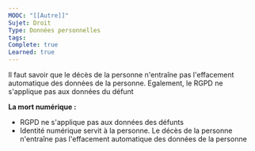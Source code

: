 ```yaml
---
MOOC: "[[Autre]]"
Sujet: Droit
Type: Données personnelles
tags: 
Complete: true
Learned: true
---
```

Il faut savoir que le décès de la personne n'entraîne pas l'effacement automatique des données de la personne. Egalement, le RGPD ne s'applique pas aux données du défunt


**La mort numérique :**
- RGPD ne s'applique pas aux données des défunts
- Identité numérique servit à la personne. Le décès de la personne n'entraîne pas l'effacement automatique des données de la personne